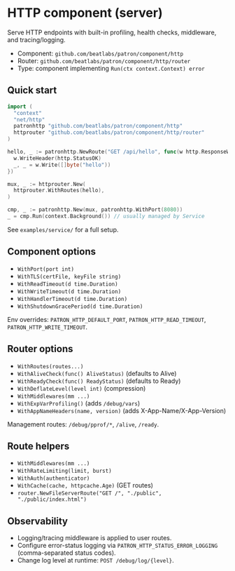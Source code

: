 # HTTP component (server)

Serve HTTP endpoints with built-in profiling, health checks, middleware, and tracing/logging.

- Component: `github.com/beatlabs/patron/component/http`
- Router: `github.com/beatlabs/patron/component/http/router`
- Type: component implementing `Run(ctx context.Context) error`

## Quick start

```go
import (
  "context"
  "net/http"
  patronhttp "github.com/beatlabs/patron/component/http"
  httprouter "github.com/beatlabs/patron/component/http/router"
)

hello, _ := patronhttp.NewRoute("GET /api/hello", func(w http.ResponseWriter, r *http.Request) {
  w.WriteHeader(http.StatusOK)
  _, _ = w.Write([]byte("hello"))
})

mux, _ := httprouter.New(
  httprouter.WithRoutes(hello),
)

cmp, _ := patronhttp.New(mux, patronhttp.WithPort(8080))
_ = cmp.Run(context.Background()) // usually managed by Service
```

See `examples/service/` for a full setup.

## Component options

- `WithPort(port int)`
- `WithTLS(certFile, keyFile string)`
- `WithReadTimeout(d time.Duration)`
- `WithWriteTimeout(d time.Duration)`
- `WithHandlerTimeout(d time.Duration)`
- `WithShutdownGracePeriod(d time.Duration)`

Env overrides: `PATRON_HTTP_DEFAULT_PORT`, `PATRON_HTTP_READ_TIMEOUT`, `PATRON_HTTP_WRITE_TIMEOUT`.

## Router options

- `WithRoutes(routes...)`
- `WithAliveCheck(func() AliveStatus)` (defaults to Alive)
- `WithReadyCheck(func() ReadyStatus)` (defaults to Ready)
- `WithDeflateLevel(level int)` (compression)
- `WithMiddlewares(mm ...)`
- `WithExpVarProfiling()` (adds `/debug/vars`)
- `WithAppNameHeaders(name, version)` (adds X-App-Name/X-App-Version)

Management routes: `/debug/pprof/*`, `/alive`, `/ready`.

## Route helpers

- `WithMiddlewares(mm ...)`
- `WithRateLimiting(limit, burst)`
- `WithAuth(authenticator)`
- `WithCache(cache, httpcache.Age)` (GET routes)
- `router.NewFileServerRoute("GET /", "./public", "./public/index.html")`

## Observability

- Logging/tracing middleware is applied to user routes.
- Configure error-status logging via `PATRON_HTTP_STATUS_ERROR_LOGGING` (comma-separated status codes).
- Change log level at runtime: `POST /debug/log/{level}`.
